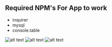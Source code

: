 
## Required NPM's For App to work
- inquirer
- mysql
- console.table

![alt text]()
![alt text]()
![alt text]()
